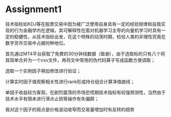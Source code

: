 # Assignment1

技术指标如KDJ等在股票交易中因为被广泛使用自身具有一定的经验规律和自我实现的行为金融学内在逻辑，其可解释性在面对机器学习主导的向量机学习时具有一定的稳健性，从技术指标出发，在这个特殊的动荡时期，检验人类的非理性究竟在数字货币交易中占据何种地位。

首先通过MT4平台获取了免费的30分钟线数据（致谢），由于选取标的只有八个将其简单合并为一个csv文件，再将文中常用的伪代码算子写成函数方便调取；

选取一个实例因子稍加修改进行验证；

计算实时因子值观察相关性进行rank形成持仓组合计算净值曲线；

单因子收益较为客观，在剧烈震荡的市场恐慌期技术指标有较强预测性，当然由于技术水平有限未进行滑点止损等操作有失偏颇；

我对这个因子的观点是价格波动收窄而交易量增加时有反转的趋势

